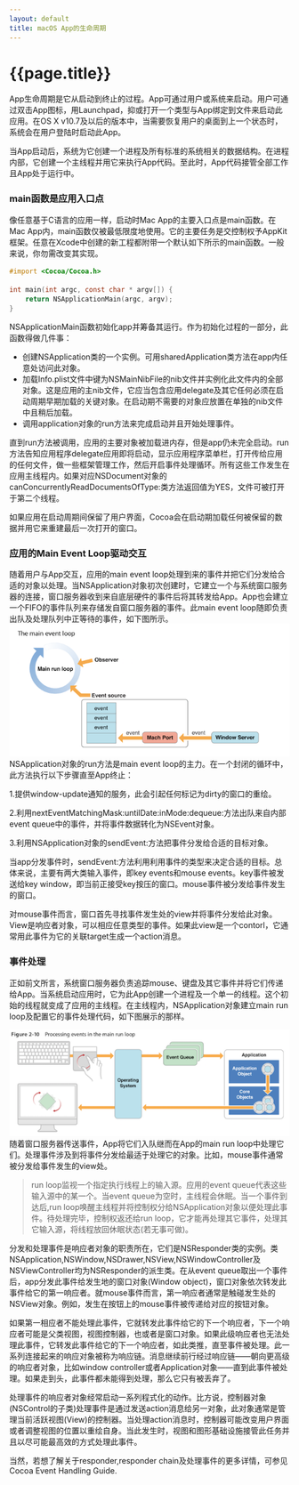 ```yaml
---
layout: default
title: macOS App的生命周期
---
```

{{page.title}}
===================

App生命周期是它从启动到终止的过程。App可通过用户或系统来启动。用户可通过双击App图标，用Launchpad，抑或打开一个类型与App绑定到文件来启动此应用。在OS X v10.7及以后的版本中，当需要恢复用户的桌面到上一个状态时，系统会在用户登陆时启动此App。

当App启动后，系统为它创建一个进程及所有标准的系统相关的数据结构。在进程内部，它创建一个主线程并用它来执行App代码。至此时，App代码接管全部工作且App处于运行中。

### main函数是应用入口点
像任意基于C语言的应用一样，启动时Mac App的主要入口点是main函数。在Mac App内，main函数仅被最低限度地使用。它的主要任务是交控制权予AppKit框架。任意在Xcode中创建的新工程都附带一个默认如下所示的main函数。一般来说，你勿需改变其实现。
```Objective-C
#import <Cocoa/Cocoa.h>

int main(int argc, const char * argv[]) {
    return NSApplicationMain(argc, argv);
}
```
NSApplicationMain函数初始化app并筹备其运行。作为初始化过程的一部分，此函数得做几件事：

- 创建NSApplication类的一个实例。可用sharedApplication类方法在app内任意处访问此对象。
- 加载Info.plist文件中键为NSMainNibFile的nib文件并实例化此文件内的全部对象。这是应用的主nib文件，它应当包含应用delegate及其它任何必须在启动周期早期加载的关键对象。在启动期不需要的对象应放置在单独的nib文件中且稍后加载。
- 调用application对象的run方法来完成启动并且开始处理事件。

直到run方法被调用，应用的主要对象被加载进内存，但是app仍未完全启动。run方法告知应用程序delegate应用即将启动，显示应用程序菜单栏，打开传给应用的任何文件，做一些框架管理工作，然后开启事件处理循环。所有这些工作发生在应用主线程内。如果对应NSDocument对象的canConcurrentlyReadDocumentsOfType:类方法返回值为YES，文件可被打开于第二个线程。

如果应用在启动周期间保留了用户界面，Cocoa会在启动期加载任何被保留的数据并用它来重建最后一次打开的窗口。
### 应用的Main Event Loop驱动交互
随着用户与App交互，应用的main event loop处理到来的事件并把它们分发给合适的对象以处理。当NSApplication对象初次创建时，它建立一个与系统窗口服务器的连接，窗口服务器收到来自底层硬件的事件后将其转发给App。App也会建立一个FIFO的事件队列来存储发自窗口服务器的事件。此main event loop随即负责出队及处理队列中正等待的事件，如下图所示。
<img src="/images/posts/2018-11-11/main event loop.png">
NSApplication对象的run方法是main event loop的主力。在一个封闭的循环中，此方法执行以下步骤直至App终止：

1.提供window-update通知的服务，此会引起任何标记为dirty的窗口的重绘。

2.利用nextEventMatchingMask:untilDate:inMode:dequeue:方法出队来自内部event queue中的事件，并将事件数据转化为NSEvent对象。

3.利用NSApplication对象的sendEvent:方法把事件分发给合适的目标对象。

当app分发事件时，sendEvent:方法利用利用事件的类型来决定合适的目标。总体来说，主要有两大类输入事件，即key events和mouse events。key事件被发送给key window，即当前正接受key按压的窗口。mouse事件被分发给事件发生的窗口。

对mouse事件而言，窗口首先寻找事件发生处的view并将事件分发给此对象。View是响应者对象，可以相应任意类型的事件。如果此view是一个contorl，它通常用此事件为它的关联target生成一个action消息。
### 事件处理
正如前文所言，系统窗口服务器负责追踪mouse、键盘及其它事件并将它们传递给App。当系统启动应用时，它为此App创建一个进程及一个单一的线程。这个初始的线程就变成了应用的主线程。在主线程内，NSApplication对象建立main run loop及配置它的事件处理代码，如下图展示的那样。

<img src="/images/posts/2018-11-11/processing events in the main run loop.png">
随着窗口服务器传送事件，App将它们入队继而在App的main run loop中处理它们。处理事件涉及到将事件分发给最适于处理它的对象。比如，mouse事件通常被分发给事件发生的view处。

 >  run loop监视一个指定执行线程上的输入源。应用的event queue代表这些输入源中的某一个。当event queue为空时，主线程会休眠。当一个事件到达后,run loop唤醒主线程并将控制权分给NSApplication对象以便处理此事件。待处理完毕，控制权返还给run loop，它才能再处理其它事件，处理其它输入源，将线程放回休眠状态(若无事可做)。
 
 分发和处理事件是响应者对象的职责所在，它们是NSResponder类的实例。类NSApplication,NSWindow,NSDrawer,NSView,NSWindowController及NSViewController均为NSResponder的派生类。在从event queue取出一个事件后，app分发此事件给发生地的窗口对象(Window object)，窗口对象依次转发此事件给它的第一响应者。就mouse事件而言，第一响应者通常是触碰发生处的NSView对象。例如，发生在按钮上的mouse事件被传递给对应的按钮对象。
 
 如果第一相应者不能处理此事件，它就转发此事件给它的下一个响应者，下一个响应者可能是父类视图，视图控制器，也或者是窗口对象。如果此级响应者也无法处理此事件，它转发此事件给它的下一个响应者，如此类推，直至事件被处理。此一系列连接起来的响应对象被称为响应链。消息继续前行经过响应链——朝向更高级的响应者对象，比如window controller或者Application对象——直到此事件被处理。如果走到头，此事件都未能得到处理，那么它只有被丢弃了。
 
 处理事件的响应者对象经常启动一系列程式化的动作。比方说，控制器对象(NSControl的子类)处理事件是通过发送action消息给另一对象，此对象通常是管理当前活跃视图(View)的控制器。当处理action消息时，控制器可能改变用户界面或者调整视图的位置以重绘自身。当此发生时，视图和图形基础设施接管此任务并且以尽可能最高效的方式处理此事件。
 
 当然，若想了解关于responder,responder chain及处理事件的更多详情，可参见Cocoa Event Handling Guide.
 
 




















